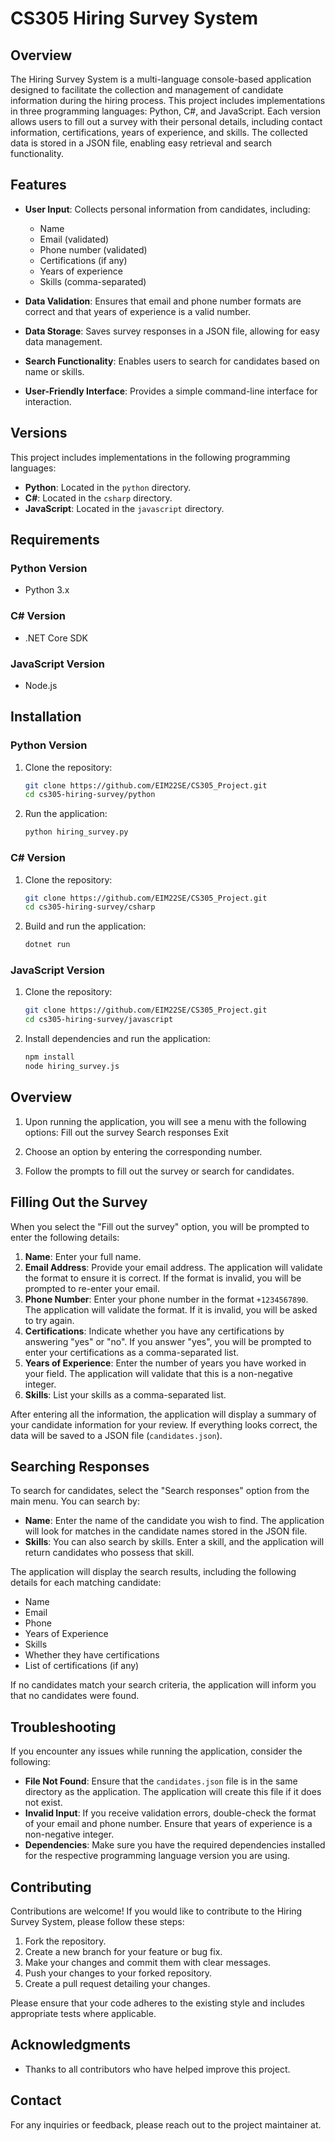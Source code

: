 # CS305 Hiring Survey System

## Overview

The Hiring Survey System is a multi-language console-based application designed to facilitate the collection and management of candidate information during the hiring process. This project includes implementations in three programming languages: Python, C#, and JavaScript. Each version allows users to fill out a survey with their personal details, including contact information, certifications, years of experience, and skills. The collected data is stored in a JSON file, enabling easy retrieval and search functionality.

## Features

- **User  Input**: Collects personal information from candidates, including:
  - Name
  - Email (validated)
  - Phone number (validated)
  - Certifications (if any)
  - Years of experience
  - Skills (comma-separated)
  
- **Data Validation**: Ensures that email and phone number formats are correct and that years of experience is a valid number.

- **Data Storage**: Saves survey responses in a JSON file, allowing for easy data management.

- **Search Functionality**: Enables users to search for candidates based on name or skills.

- **User-Friendly Interface**: Provides a simple command-line interface for interaction.


## Versions

This project includes implementations in the following programming languages:

- **Python**: Located in the `python` directory.
- **C#**: Located in the `csharp` directory.
- **JavaScript**: Located in the `javascript` directory.

## Requirements

### Python Version
- Python 3.x

### C# Version
- .NET Core SDK

### JavaScript Version
- Node.js


## Installation

### Python Version

1. Clone the repository:
   ```bash
   git clone https://github.com/EIM22SE/CS305_Project.git
   cd cs305-hiring-survey/python

2. Run the application:
   ```bash
   python hiring_survey.py

### C# Version

1. Clone the repository:
   ```bash
   git clone https://github.com/EIM22SE/CS305_Project.git
   cd cs305-hiring-survey/csharp

2. Build and run the application:
   ```bash
   dotnet run

### JavaScript Version

1. Clone the repository:
   ```bash
   git clone https://github.com/EIM22SE/CS305_Project.git
   cd cs305-hiring-survey/javascript

2. Install dependencies and run the application:
   ```bash
   npm install
   node hiring_survey.js


## Overview

1. Upon running the application, you will see a menu with the following options:
  Fill out the survey
  Search responses
  Exit

2. Choose an option by entering the corresponding number.

3. Follow the prompts to fill out the survey or search for candidates.

## Filling Out the Survey

When you select the "Fill out the survey" option, you will be prompted to enter the following details:

1. **Name**: Enter your full name.
2. **Email Address**: Provide your email address. The application will validate the format to ensure it is correct. If the format is invalid, you will be prompted to re-enter your email.
3. **Phone Number**: Enter your phone number in the format `+1234567890`. The application will validate the format. If it is invalid, you will be asked to try again.
4. **Certifications**: Indicate whether you have any certifications by answering "yes" or "no". If you answer "yes", you will be prompted to enter your certifications as a comma-separated list.
5. **Years of Experience**: Enter the number of years you have worked in your field. The application will validate that this is a non-negative integer.
6. **Skills**: List your skills as a comma-separated list.

After entering all the information, the application will display a summary of your candidate information for your review. If everything looks correct, the data will be saved to a JSON file (`candidates.json`).

## Searching Responses

To search for candidates, select the "Search responses" option from the main menu. You can search by:

- **Name**: Enter the name of the candidate you wish to find. The application will look for matches in the candidate names stored in the JSON file.
- **Skills**: You can also search by skills. Enter a skill, and the application will return candidates who possess that skill.

The application will display the search results, including the following details for each matching candidate:

- Name
- Email
- Phone
- Years of Experience
- Skills
- Whether they have certifications
- List of certifications (if any)

If no candidates match your search criteria, the application will inform you that no candidates were found.

## Troubleshooting

If you encounter any issues while running the application, consider the following:

- **File Not Found**: Ensure that the `candidates.json` file is in the same directory as the application. The application will create this file if it does not exist.
- **Invalid Input**: If you receive validation errors, double-check the format of your email and phone number. Ensure that years of experience is a non-negative integer.
- **Dependencies**: Make sure you have the required dependencies installed for the respective programming language version you are using.

## Contributing

Contributions are welcome! If you would like to contribute to the Hiring Survey System, please follow these steps:

1. Fork the repository.
2. Create a new branch for your feature or bug fix.
3. Make your changes and commit them with clear messages.
4. Push your changes to your forked repository.
5. Create a pull request detailing your changes.

Please ensure that your code adheres to the existing style and includes appropriate tests where applicable.

## Acknowledgments

- Thanks to all contributors who have helped improve this project.

## Contact

For any inquiries or feedback, please reach out to the project maintainer at.
